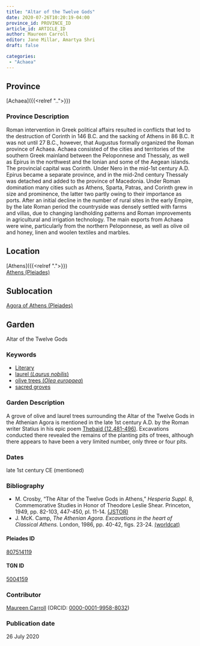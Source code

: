 ```yaml
---
title: "Altar of the Twelve Gods"
date: 2020-07-26T10:20:19-04:00
province_id: PROVINCE_ID
article_id: ARTICLE_ID
author: Maureen Carroll
editor: Jane Millar, Amartya Shri
draft: false

categories:
 - "Achaea"
---
```


## Province
[Achaea]({{<relref "..">}})

### Province Description
Roman intervention in Greek political affairs resulted in conflicts that led to the destruction of Corinth in 146 B.C. and the sacking of Athens in 86 B.C. It was not until 27 B.C., however, that Augustus formally organized the Roman province of Achaea. Achaea consisted of the cities and territories of the southern Greek mainland between the Peloponnese and Thessaly, as well as Epirus in the northwest and the Ionian and some of the Aegean islands.
The provincial capital was Corinth. Under Nero in the mid-1st century A.D. Epirus became a separate province, and in the mid-2nd century Thessaly was detached and added to the province of Macedonia. Under Roman domination many cities such as Athens, Sparta, Patras, and Corinth grew in size and prominence, the latter two partly owing to their importance as ports.  After an initial decline in the number of rural sites in the early Empire, by the late Roman period the countryside was densely settled with farms and villas, due to changing landholding patterns and Roman improvements in agricultural and irrigation technology. The main exports from Achaea were wine, particularly from the northern Peloponnese, as well as olive oil and honey, linen and woolen textiles and marbles.

## Location

[Athens]({{<relref ".">}}) \
[Athens (Pleiades)](https://pleiades.stoa.org/places/579885)

<!--### Location Description-->

<!-- LEAVE THIS BLANK FOR NOW -->

## Sublocation

[Agora of Athens (Pleiades)](https://pleiades.stoa.org/places/807514119)

<!--### Sublocation Description-->

<!-- DESCRIPTION -->

## Garden

Altar of the Twelve Gods

### Keywords
- [Literary](#)
- [laurel (*Laurus nobilis*)](http://powo.science.kew.org/taxon/465049-1)
- [olive trees (*Olea europaea*)](http://powo.science.kew.org/taxon/610675-1)
- [sacred groves](http://vocab.getty.edu/page/aat/300251876)

### Garden Description

A grove of olive and laurel trees surrounding the Altar of the Twelve Gods in the Athenian Agora is mentioned in the late 1st century A.D. by the Roman writer Statius in his epic poem [Thebaid (12.481-496)](http://data.perseus.org/citations/urn:cts:latinLit:phi1020.phi001.perseus-lat1:12). Excavations conducted there revealed the remains of the planting pits of trees, although there appears to have been a very limited number, only three or four pits.

<!--

### Plans

### Images

NEEDED - search bibliography for plans.

{{< figure src="../images/image_name.ext" alt="ALT_TEXT" title="CAPTION" >}} -->

### Dates

late 1st century CE (mentioned)

### Bibliography

* M. Crosby, “The Altar of the Twelve Gods in Athens,” *Hesperia Suppl.* 8, Commemorative Studies in Honor of Theodore Leslie Shear. Princeton, 1949, pp. 82-103, 447-450, pl. 11-14. [(JSTOR)](https://www.jstor.org/stable/1353886)
* J. McK. Camp, *The Athenian Agora. Excavations in the heart of Classical Athens.* London, 1986, pp. 40-42, figs. 23-24. [(worldcat)](http://www.worldcat.org/oclc/1153939923)

#### Pleiades ID

[807514119](https://pleiades.stoa.org/places/807514119)

#### TGN ID

[5004159](http://vocab.getty.edu/page/tgn/5004159)

### Contributor

[Maureen Carroll](#) (ORCID: [0000-0001-9958-8032](https://orcid.org/0000-0001-9958-8032))

### Publication date

26 July 2020

<!--### Related articles-->

<!-- Links to other related articles. Leave blank for now -->
